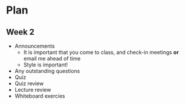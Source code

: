 # Plan
## Week 2

* Announcements
  * It is important that you come to class, and check-in meetings __or__ email me ahead of time
  * Style is important! 
* Any outstanding questions
* Quiz
* Quiz review
* Lecture review
* Whiteboard exercies
